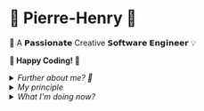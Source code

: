 # 👑 Pierre-Henry 🤖


🎡 A 𝗣𝗮𝘀𝘀𝗶𝗼𝗻𝗮𝘁𝗲 Creative 𝗦𝗼𝗳𝘁𝘄𝗮𝗿𝗲 𝗘𝗻𝗴𝗶𝗻𝗲𝗲𝗿 💡


**🏁 Happy Coding! 🤗**

<details><summary><em>Further about me? 🤔</em></summary>
  <p>👉 <a href="https://pierrehenry.be">PierreHenry.BE</a> 🏁</p>
  <p>[![Pierre-Henry Soria](https://avatars0.githubusercontent.com/u/1325411?s=200)](https://ph7.me "pH7.ME :=)")</p>
</details>

<details><summary><em>My principle</em></summary>
  🧠 Never Stop Learning! 🏁
</details>

<details><summary><em>What I'm doing now?</em></summary>
  <ul>
    <li>
      ✔️ Coding <a href="https://pierrehenry.be/realtime-github-activity.html" target="_blank" rel="noopener">exciting projects</a>.
    </li>
    <li>
      ✔️ Writing articles at <a href="https://pierrewriter.com">PierreWriter</a> 📝
    </li>
    <li>
      ✔️ Drinking coffes/teas ☕️ and eating vegeterian healthy food 🥕
    </li>
    <li>
      ✔︎ Listening to Audible and Podcasts when walking 🐾
    </li>
  </ul>
</details>
